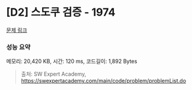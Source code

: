 # [D2] 스도쿠 검증 - 1974 

[문제 링크](https://swexpertacademy.com/main/code/problem/problemDetail.do?contestProbId=AV5Psz16AYEDFAUq) 

### 성능 요약

메모리: 20,420 KB, 시간: 120 ms, 코드길이: 1,892 Bytes



> 출처: SW Expert Academy, https://swexpertacademy.com/main/code/problem/problemList.do